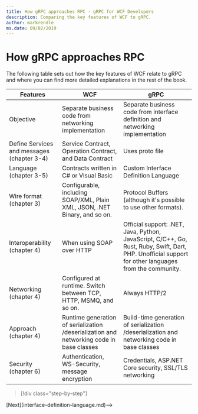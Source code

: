 ```yaml
---
title: How gRPC approaches RPC - gRPC for WCF Developers
description: Comparing the key features of WCF to gRPC.
author: markrendle
ms.date: 09/02/2019
---
```


# How gRPC approaches RPC

The following table sets out how the key features of WCF relate to gRPC and where you can find more detailed explanations in the rest of the book.

| Features | WCF | gRPC |
| -------- | --- | ---- |
| Objective | Separate business code from networking implementation | Separate business code from interface definition and networking implementation |
| Define Services and messages (chapter 3-4)  | Service Contract, Operation Contract, and Data Contract | Uses proto file |
| Language (chapter 3-5) | Contracts written in C# or Visual Basic | Custom Interface Definition Language |
| Wire format (chapter 3) | Configurable, including SOAP/XML, Plain XML, JSON, .NET Binary, and so on. | Protocol Buffers (although it's possible to use other formats).
| Interoperability (chapter 4) | When using SOAP over HTTP | Official support: .NET, Java, Python, JavaScript, C/C++, Go, Rust, Ruby, Swift, Dart, PHP. Unofficial support for other languages from the community. |
| Networking (chapter 4) | Configured at runtime. Switch between TCP, HTTP, MSMQ, and so on. | Always HTTP/2 |
| Approach (chapter 4) | Runtime generation of serialization /deserialization and networking code in base classes | Build-time generation of serialization /deserialization and networking code in base classes |
| Security (chapter 6) | Authentication, WS-Security, message encryption | Credentials, ASP.NET Core security, SSL/TLS networking |

>[!div class="step-by-step"]
<!-->[Next](interface-definition-language.md)-->
